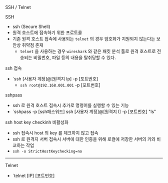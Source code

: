 SSH / Telnet

SSH
- ssh (Secure Shell)
- 원격 호스트에 접속하기 위한 프로토콜
- 기존 원격 호스트 접속에 사용되는 `telnet` 의 경우 암호화가 지원되지 않는다는 보안상 취약점 존재
  - `telnet` 을 사용하는 경우 `wireshark` 와 같은 패킷 분석 툴로 원격 호스트로 전송되는 비밀번호, 파일 등의 내용을 탈취당할 수 있다.

ssh 접속
- `ssh [사용자 계정]@[원격지 Ip] -p [포트번호]
  - `ssh root@192.168.001.001` -p [포트번호]

sshpass
- ssh 로 원격 호스트 접속시 추가로 명령어를 실행할 수 있는 기능
- `sshpass -p [ssh패스워드] ssh [사용자 계정]@[원격지 I] -p [포트번호] "ls"

ssh host key checkinh 비활성화
- ssh 접속시 host 의 key 를 체크하지 않고 접속
- ssh 로 원격지 서버 접속시 서버에 대한 인증을 위해 로컬에 저장한 서버의 키와 비교하는 작업
- `ssh -o StrictHostKeychecking=no`

---

Telnet
- `telnet [IP] [포트번호]